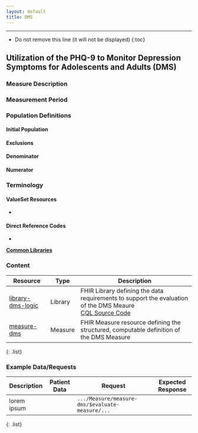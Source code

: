 ```yaml
---
layout: default
title: DMS
---
```


---

<!-- TOC  the css styling for this is \pages\assets\css\project.css under 'markdown-toc'-->

* Do not remove this line (it will not be displayed)
{:toc}

## Utilization of the PHQ-9 to Monitor Depression Symptoms for Adolescents and Adults (DMS)

### Measure Description

### Measurement Period

### Population Definitions

#### Initial Population

#### Exclusions

#### Denominator 

#### Numerator 

### Terminology

#### ValueSet Resources

* 

#### Direct Reference Codes

* 

**[Common Libraries](common-libraries.html)**

### Content

| Resource | Type | Description |
| --- | --- | ------ |
| [library-dms-logic](Library-library-dms-logic.html) | Library | FHIR Library defining the data requirements to support the evaluation of the DMS Meaure <br/> [CQL Source Code](dms-cql.html) |
| [measure-dms](Measure-measure-dms.html) | Measure | FHIR Measure resource defining the structured, computable definition of the DMS Measure |
{: .list} 

### Example Data/Requests

| Description | Patient Data | Request | Expected Response |
| ------ | ---- | ------ | --- |
| lorem ipsum |  | `.../Measure/measure-dms/$evaluate-measure/...` |  |
{: .list} 

